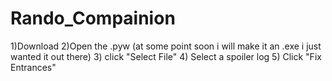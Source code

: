 # Rando_Compainion
1)Download 
2)Open the .pyw (at some point soon i will make it an .exe i just wanted it out there) 
3) click "Select File" 
4) Select a spoiler log 
5) Click "Fix Entrances"

